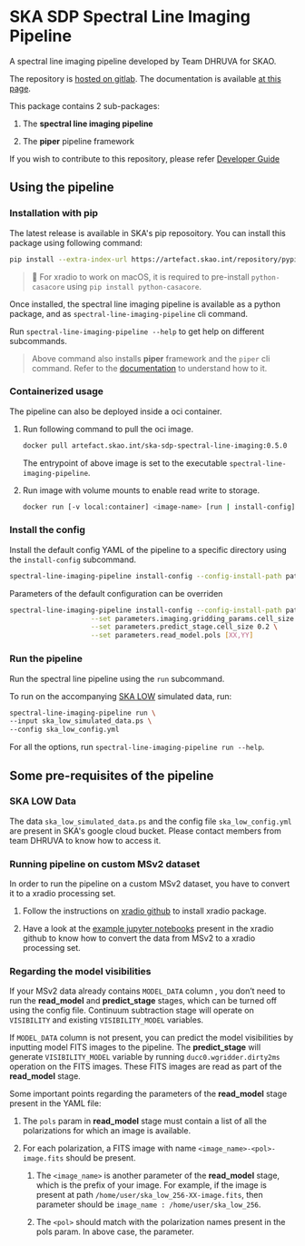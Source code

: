 # SKA SDP Spectral Line Imaging Pipeline

A spectral line imaging pipeline developed by Team DHRUVA for SKAO.

The repository is [hosted on gitlab](https://gitlab.com/ska-telescope/sdp/science-pipeline-workflows/ska-sdp-spectral-line-imaging).
The documentation is available [at this page](https://developer.skao.int/projects/ska-sdp-spectral-line-imaging/en/latest/).

This package contains 2 sub-packages:

1. The **spectral line imaging pipeline**

1. The **piper** pipeline framework

If you wish to contribute to this repository, please refer [Developer Guide](./DEVELOPMENT.md)

## Using the pipeline

### Installation with pip

The latest release is available in SKA's pip reposoitory. You can install this package using following command:

```bash
pip install --extra-index-url https://artefact.skao.int/repository/pypi-internal/simple ska-sdp-spectral-line-imaging
```

> 📝 For xradio to work on macOS, it is required to pre-install `python-casacore` using `pip install python-casacore`.

Once installed, the spectral line imaging pipeline is available as a python package, and as `spectral-line-imaging-pipeline` cli command.

Run `spectral-line-imaging-pipeline --help` to get help on different subcommands.

> Above command also installs **piper** framework and the `piper` cli command.
> Refer to the [documentation](https://developer.skao.int/projects/ska-sdp-spectral-line-imaging/en/latest/piper.html) to understand how to it.

### Containerized usage

The pipeline can also be deployed inside a oci container.

1. Run following command to pull the oci image.

    ```bash
    docker pull artefact.skao.int/ska-sdp-spectral-line-imaging:0.5.0
    ```

    The entrypoint of above image is set to the executable `spectral-line-imaging-pipeline`.

1. Run image with volume mounts to enable read write to storage.

    ```bash
    docker run [-v local:container] <image-name> [run | install-config] ...
    ```

### Install the config

Install the default config YAML of the pipeline to a specific directory using the `install-config` subcommand.

```bash
spectral-line-imaging-pipeline install-config --config-install-path path/to/dir
```

Parameters of the default configuration can be overriden

```bash
spectral-line-imaging-pipeline install-config --config-install-path path/to/dir \
                    --set parameters.imaging.gridding_params.cell_size 0.2 \
                    --set parameters.predict_stage.cell_size 0.2 \
                    --set parameters.read_model.pols [XX,YY]
```

### Run the pipeline

Run the spectral line pipeline using the `run` subcommand.

To run on the accompanying [SKA LOW](#ska-low-data) simulated data, run:

```bash
spectral-line-imaging-pipeline run \
--input ska_low_simulated_data.ps \
--config ska_low_config.yml
```

For all the options, run `spectral-line-imaging-pipeline run --help`.

## Some pre-requisites of the pipeline

### SKA LOW Data

The data `ska_low_simulated_data.ps` and the config file `ska_low_config.yml` are present in SKA's google cloud bucket.
Please contact members from team DHRUVA to know how to access it.

### Running pipeline on custom MSv2 dataset

In order to run the pipeline on a custom MSv2 dataset, you have to convert it to a xradio processing set.

1. Follow the instructions on [xradio github](https://github.com/casangi/xradio/tree/main?tab=readme-ov-file#installing) to install xradio package.

1. Have a look at the [example jupyter notebooks](https://github.com/casangi/xradio/blob/main/doc/meerkat_conversion.ipynb) present in the xradio github to know how to convert the data from MSv2 to a xradio processing set.

### Regarding the model visibilities

<!-- The relative hyperlink to this section is present in docstring and configuration of "read_model" stage -->

If your MSv2 data already contains `MODEL_DATA` column , you don’t need to run the **read_model** and **predict_stage** stages, which can be turned off using the config file. Continuum subtraction stage will operate on `VISIBILITY` and existing `VISIBILITY_MODEL` variables.

If `MODEL_DATA` column is not present, you can predict the model visibilities by inputting model FITS images to the pipeline.
The **predict_stage** will generate `VISIBILITY_MODEL` variable by running `ducc0.wgridder.dirty2ms` operation on the FITS images.
These FITS images are read as part of the **read_model** stage.

Some important points regarding the parameters of the **read_model** stage present in the YAML file:

1. The `pols` param in **read_model** stage must contain a list of all the polarizations for which an image is available.

1. For each polarization, a FITS image with name `<image_name>-<pol>-image.fits` should be present.

    1. The `<image_name>` is another parameter of the **read_model** stage, which is the prefix of your image. For example, if the image is present at path `/home/user/ska_low_256-XX-image.fits`, then parameter should be `image_name : /home/user/ska_low_256`.

    1. The `<pol>` should match with the polarization names present in the pols param. In above case, the parameter.
